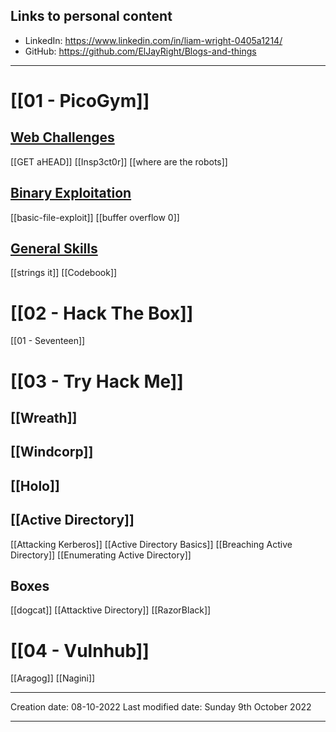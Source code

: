## Links to personal content
- LinkedIn: https://www.linkedin.com/in/liam-wright-0405a1214/
- GitHub: https://github.com/ElJayRight/Blogs-and-things
***

# [[01 - PicoGym]]
## [Web Challenges](Web%20Challenges.md)
[[GET aHEAD]]
[[Insp3ct0r]]
[[where are the robots]]

## [Binary Exploitation](Binary%20Exploitation.md)
[[basic-file-exploit]]
[[buffer overflow 0]]

## [General Skills](General%20Skills.md)
[[strings it]]
[[Codebook]]


# [[02 - Hack The Box]]
[[01 - Seventeen]]


# [[03 - Try Hack Me]]
## [[Wreath]]

## [[Windcorp]]

## [[Holo]]

## [[Active Directory]]
[[Attacking Kerberos]]
[[Active Directory Basics]]
[[Breaching Active Directory]]
[[Enumerating Active Directory]]

## Boxes
[[dogcat]]
[[Attacktive Directory]]
[[RazorBlack]]


# [[04 - Vulnhub]]
[[Aragog]]
[[Nagini]]


---
Creation date: 08-10-2022
Last modified date: Sunday 9th October 2022
***


